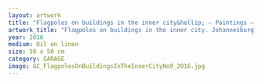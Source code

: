 ```yaml
---
layout: artwork
title: "Flagpoles on buildings in the inner city&hellip; — Paintings — George Chapman"
artwork_title: "Flagpoles on buildings in the inner city. Johannesburg. 2009. (No. 9)"
year: 2016
medium: Oil on linen
size: 50 x 50 cm
category: GARAGE
image: GC_FlagpolesOnBuildingsInTheInnerCityNo9_2016.jpg
---
```

